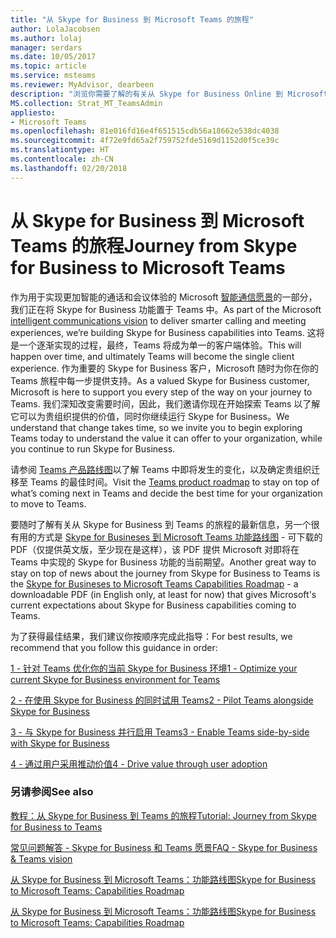 ```yaml
---
title: "从 Skype for Business 到 Microsoft Teams 的旅程"
author: LolaJacobsen
ms.author: lolaj
manager: serdars
ms.date: 10/05/2017
ms.topic: article
ms.service: msteams
ms.reviewer: MyAdvisor, dearbeen
description: "浏览你需要了解的有关从 Skype for Business Online 到 Microsoft Teams 的旅程的所有内容。"
MS.collection: Strat_MT_TeamsAdmin
appliesto:
- Microsoft Teams
ms.openlocfilehash: 81e016fd16e4f651515cdb56a18662e538dc4038
ms.sourcegitcommit: 4f72e9fd65a2f759752fde5169d1152d0f5ce39c
ms.translationtype: HT
ms.contentlocale: zh-CN
ms.lasthandoff: 02/20/2018
---
```

<a name="journey-from-skype-for-business-to-microsoft-teams"></a><span data-ttu-id="a036c-103">从 Skype for Business 到 Microsoft Teams 的旅程</span><span class="sxs-lookup"><span data-stu-id="a036c-103">Journey from Skype for Business to Microsoft Teams</span></span>
==================================================

<span data-ttu-id="a036c-104">作为用于实现更加智能的通话和会议体验的 Microsoft [智能通信愿景](https://aka.ms/intelligentcommunicationsblog)的一部分，我们正在将 Skype for Business 功能置于 Teams 中。</span><span class="sxs-lookup"><span data-stu-id="a036c-104">As part of the Microsoft [intelligent communications vision](https://aka.ms/intelligentcommunicationsblog) to deliver smarter calling and meeting experiences, we’re building Skype for Business capabilities into Teams.</span></span> <span data-ttu-id="a036c-105">这将是一个逐渐实现的过程，最终，Teams 将成为单一的客户端体验。</span><span class="sxs-lookup"><span data-stu-id="a036c-105">This will happen over time, and ultimately Teams will become the single client experience.</span></span> <span data-ttu-id="a036c-106">作为重要的 Skype for Business 客户，Microsoft 随时为你在你的 Teams 旅程中每一步提供支持。</span><span class="sxs-lookup"><span data-stu-id="a036c-106">As a valued Skype for Business customer, Microsoft is here to support you every step of the way on your journey to Teams.</span></span> <span data-ttu-id="a036c-107">我们深知改变需要时间，因此，我们邀请你现在开始探索 Teams 以了解它可以为贵组织提供的价值，同时你继续运行 Skype for Business。</span><span class="sxs-lookup"><span data-stu-id="a036c-107">We understand that change takes time, so we invite you to begin exploring Teams today to understand the value it can offer to your organization, while you continue to run Skype for Business.</span></span> 

<span data-ttu-id="a036c-108">请参阅 [Teams 产品路线图](https://aka.ms/TeamsRoadmap)以了解 Teams 中即将发生的变化，以及确定贵组织迁移至 Teams 的最佳时间。</span><span class="sxs-lookup"><span data-stu-id="a036c-108">Visit the [Teams product roadmap](https://aka.ms/TeamsRoadmap) to stay on top of what’s coming next in Teams and decide the best time for your organization to move to Teams.</span></span>

<span data-ttu-id="a036c-109">要随时了解有关从 Skype for Business 到 Teams 的旅程的最新信息，另一个很有用的方式是 [Skype for Busineses 到 Microsoft Teams 功能路线图](https://aka.ms/skype2teamsroadmap) - 可下载的 PDF（仅提供英文版，至少现在是这样），该 PDF 提供 Microsoft 对即将在 Teams 中实现的 Skype for Business 功能的当前期望。</span><span class="sxs-lookup"><span data-stu-id="a036c-109">Another great way to stay on top of news about the journey from Skype for Business to Teams is the [Skype for Busineses to Microsoft Teams Capabilities Roadmap](https://aka.ms/skype2teamsroadmap) - a downloadable PDF (in English only, at least for now) that gives Microsoft's current expectations about Skype for Business capabilities coming to Teams.</span></span>

<span data-ttu-id="a036c-110">为了获得最佳结果，我们建议你按顺序完成此指导：</span><span class="sxs-lookup"><span data-stu-id="a036c-110">For best results, we recommend that you follow this guidance in order:</span></span>


[<span data-ttu-id="a036c-111">1 - 针对 Teams 优化你的当前 Skype for Business 环境</span><span class="sxs-lookup"><span data-stu-id="a036c-111">1 - Optimize your current Skype for Business environment for Teams</span></span>](prepare-teams.md)

[<span data-ttu-id="a036c-112">2 - 在使用 Skype for Business 的同时试用 Teams</span><span class="sxs-lookup"><span data-stu-id="a036c-112">2 - Pilot Teams alongside Skype for Business</span></span>](pilot-essentials.md)

[<span data-ttu-id="a036c-113">3 - 与 Skype for Business 并行启用 Teams</span><span class="sxs-lookup"><span data-stu-id="a036c-113">3 - Enable Teams side-by-side with Skype for Business</span></span>](guidance-SkypeforBusiness.md)

[<span data-ttu-id="a036c-114">4 - 通过用户采用推动价值</span><span class="sxs-lookup"><span data-stu-id="a036c-114">4 - Drive value through user adoption</span></span>](continue-journey.md)


 
### <a name="see-also"></a><span data-ttu-id="a036c-115">另请参阅</span><span class="sxs-lookup"><span data-stu-id="a036c-115">See also</span></span>
[<span data-ttu-id="a036c-116">教程：从 Skype for Business 到 Teams 的旅程</span><span class="sxs-lookup"><span data-stu-id="a036c-116">Tutorial: Journey from Skype for Business to Teams</span></span>](Tutorial-Journey-SkypeforBusiness-to-Teams.yml)

[<span data-ttu-id="a036c-117">常见问题解答 - Skype for Business 和 Teams 愿景</span><span class="sxs-lookup"><span data-stu-id="a036c-117">FAQ - Skype for Business & Teams vision</span></span>](FAQ-journey.md)

[<span data-ttu-id="a036c-118">从 Skype for Business 到 Microsoft Teams：功能路线图</span><span class="sxs-lookup"><span data-stu-id="a036c-118">Skype for Business to Microsoft Teams: Capabilities Roadmap</span></span>](https://aka.ms/skype2teamsroadmap)

[<span data-ttu-id="a036c-119">从 Skype for Business 到 Microsoft Teams：功能路线图</span><span class="sxs-lookup"><span data-stu-id="a036c-119">Skype for Business to Microsoft Teams: Capabilities Roadmap</span></span>](https://aka.ms/skype2teamsroadmap)





